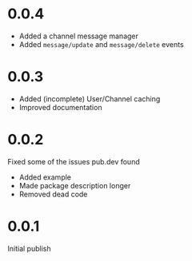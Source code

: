 # 0.0.4
- Added a channel message manager
- Added `message/update` and `message/delete` events

# 0.0.3
- Added (incomplete) User/Channel caching
- Improved documentation

# 0.0.2
Fixed some of the issues pub.dev found
- Added example
- Made package description longer
- Removed dead code

# 0.0.1
Initial publish
